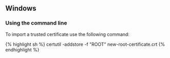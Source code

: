 ## Windows

### Using the command line

To import a trusted certificate use the following command:

{% highlight sh %}
certutil -addstore -f "ROOT" new-root-certificate.crt
{% endhighlight %}
